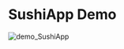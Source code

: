 # SushiApp Demo
![demo_SushiApp](https://user-images.githubusercontent.com/118912994/231446922-481fd2c6-0042-459d-875a-8aaac78b68c6.gif)

